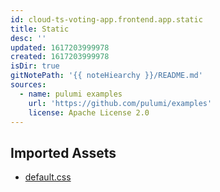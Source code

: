 ```yaml
---
id: cloud-ts-voting-app.frontend.app.static
title: Static
desc: ''
updated: 1617203999978
created: 1617203999978
isDir: true
gitNotePath: '{{ noteHiearchy }}/README.md'
sources:
  - name: pulumi examples
    url: 'https://github.com/pulumi/examples'
    license: Apache License 2.0
---
```

## Imported Assets

- [default.css](/assets/default.css)

